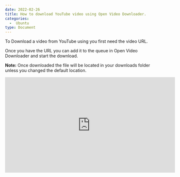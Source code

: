 ```yaml
---
date: 2022-02-26
title: How to download YouTube video using Open Video Downloader.
categories:
  -  Ubuntu
type: Document
---
```


To Download a video from YouTube using you first need the video URL.

Once you have the URL you can add it to the queue in Open Video Downloader and start the download.

<b>Note:</b> Once downloaded the file will be located in your downloads folder unless you changed the default location.

<iframe width="560" height="315" src="https://www.youtube-nocookie.com/embed/BPLMriLzLhs" title="YouTube video player" frameborder="0" allow="accelerometer; autoplay; clipboard-write; encrypted-media; gyroscope; picture-in-picture" allowfullscreen></iframe>
